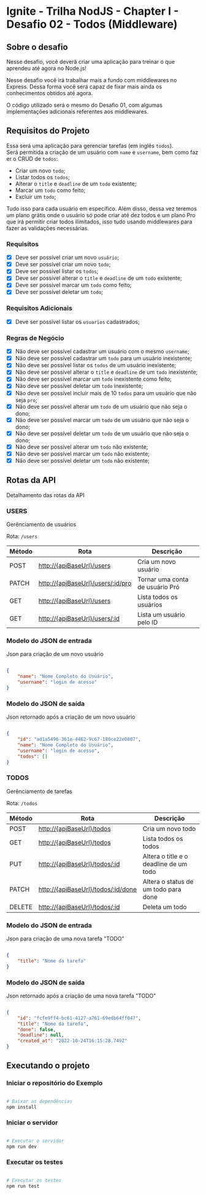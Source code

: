 # Ignite - Trilha NodJS - Chapter I - Desafio 02 - Todos (Middleware)

## Sobre o desafio

Nesse desafio, você deverá criar uma aplicação para treinar o que aprendeu até agora no Node.js!

Nesse desafio você irá trabalhar mais a fundo com middlewares no Express. Dessa forma você será capaz de fixar mais ainda os conhecimentos obtidos até agora.

O código utilizado será o mesmo do Desafio 01, com algumas implementações adicionais referentes aos middlewares.

## Requisitos do Projeto

Essa será uma aplicação para gerenciar tarefas (em inglês `todos`).
Será permitida a criação de um usuário com `name` e `username`, bem como fazer o CRUD de `todos`:

- Criar um novo `todo`;
- Listar todos os `todos`;
- Alterar o `title` e `deadline` de um `todo` existente;
- Marcar um `todo` como feito;
- Excluir um `todo`;

Tudo isso para cada usuário em específico. Além disso, dessa vez teremos um plano grátis onde o usuário só pode criar até dez todos e um plano Pro que irá permitir criar todos ilimitados, isso tudo usando middlewares para fazer as validações necessárias.

### Requisitos

- [x] Deve ser possível criar um novo `usuário`;
- [x] Deve ser possível criar um novo `todo`;
- [x] Deve ser possível listar os `todos`;
- [x] Deve ser possível alterar o `title` e `deadline` de um `todo` existente;
- [x] Deve ser possível marcar um `todo` como feito;
- [x] Deve ser possível deletar um `todo`;

### Requisitos Adicionais

- [x] Deve ser possível listar os `usuarios` cadastrados;

### Regras de Negócio

- [X] Não deve ser possível cadastrar um usuário com o mesmo `username`;
- [X] Não deve ser possível cadastrar um `todo` para um usuário inexistente;
- [X] Não deve ser possível listar os `todos` de um usuário inexistente;
- [X] Não deve ser possível alterar o `title` e `deadline` de um `todo` inexistente;
- [X] Não deve ser possível marcar um `todo` inexistente como feito;
- [X] Não deve ser possível deletar um `todo` inexistente;
- [X] Não deve ser possível incluir mais de 10 `todos` para um usuário que não seja `pro`;
- [X] Não deve ser possível alterar um `todo` de um usuário que não seja o dono;
- [X] Não deve ser possível marcar um `todo` de um usuário que não seja o dono;
- [X] Não deve ser possível deletar um `todo` de um usuário que não seja o dono;
- [X] Não deve ser possível alterar um `todo` não existente;
- [X] Não deve ser possível marcar um `todo` não existente;
- [X] Não deve ser possível deletar um `todo` não existente;

## Rotas da API

Detalhamento das rotas da API

### USERS

Gerênciamento de usuários

Rota: `/users`

| Método | Rota | Descrição |
| ------ | ---- | --------- |
| POST | [http://{apiBaseUrl}/users](http://{apiBaseUrl}/users) | Cria um novo usuário |
| PATCH | [http://{apiBaseUrl}/users/:id/pro](http://{apiBaseUrl}/users/:id/pro) | Tornar uma conta de usuário Pró |
| GET | [http://{apiBaseUrl}/users](http://{apiBaseUrl}/users) | Lista todos os usuários |
| GET | [http://{apiBaseUrl}/users/:id](http://{apiBaseUrl}/users/:id) | Lista um usuário pelo ID |

### Modelo do JSON de entrada

Json para criação de um novo usuário

```json

{ 
    "name": "Nome Completo do Usuário", 
    "username": "login de acesso"
}

```

### Modelo do JSON de saída

Json retornado após a criação de um novo usuário

```json

{
    "id": "ad1a5496-361e-4462-9c67-180ce22e0807",
    "name": "Nome Completo do Usuário",
    "username": "login de acesso",
    "todos": []
}

```

### TODOS

Gerênciamento de tarefas

Rota: `/todos`

| Método | Rota | Descrição |
| ------ | ---- | --------- |
| POST | [http://{apiBaseUrl}/todos](http://{apiBaseUrl}/todos) | Cria um novo todo |
| GET | [http://{apiBaseUrl}/todos](http://{apiBaseUrl}/todos) | Lista todos os todos |
| PUT | [http://{apiBaseUrl}/todos/:id](http://{apiBaseUrl}/todos/:id) | Altera o title e o deadline de um todo |
| PATCH | [http://{apiBaseUrl}/todos/:id/done](http://{apiBaseUrl}/todos/:id/done) | Altera o status de um todo para done |
| DELETE | [http://{apiBaseUrl}/todos/:id](http://{apiBaseUrl}/todos/:id) | Deleta um todo |

### Modelo do JSON de entrada

Json para criação de uma nova tarefa "TODO"

```json

{ 
    "title": "Nome da tarefa"
}

```

### Modelo do JSON de saída

Json retornado após a criação de uma nova tarefa "TODO"

```json

{
    "id": "fcfe9ff4-bc61-4127-a761-69edb64ff047",
    "title": "Nome da tarefa",
    "done": false,
    "deadline": null,
    "created_at": "2022-10-24T16:15:28.749Z"
}

```

## Executando o projeto

### Iniciar o repositório do Exemplo

```bash

# Baixar as dependências
npm install

```

### Iniciar o servidor

```bash

# Executar o servidor
npm run dev

```

### Executar os testes

```bash

# Executar os testes
npm run test

```
